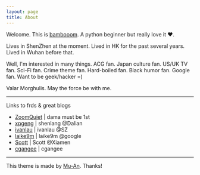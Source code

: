 ```yaml
---
layout: page
title: About
---
```


Welcome. This is [bambooom](http://bambooom.github.io).
A python beginner but really love it ♥.

Lives in ShenZhen at the moment.
Lived in HK for the past several years.
Lived in Wuhan before that.

Well, 
I'm interested in many things. 
ACG fan. Japan culture fan. US/UK TV fan. 
Sci-Fi fan. Crime theme fan. Hard-boiled fan.
Black humor fan. 
Google fan. 
Want to be geek/hacker =)

Valar Morghulis. May the force be with me.

---
Links to frds & great blogs

+ [ZoomQuiet](http://zoomquiet.io/) | dama must be 1st
+ [xpgeng](http://xpgeng.xyz/) | shenlang @Dalian
+ [ivanlau](http://www.ivanlau.com/) | ivanlau @SZ
+ [laike9m](https://laike9m.com/) | laike9m @google
+ [Scott](http://scottming.github.io/) | Scott @Xiamen
+ [cgangee](http://www.cgangee.com/) | cgangee

---
This theme is made by [Mu-An](http://muan.co). Thanks!
